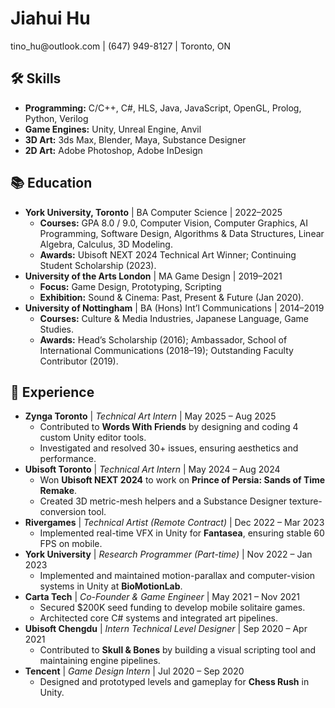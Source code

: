 # Jiahui Hu
<div class="contact-info">tino_hu@outlook.com | (647) 949-8127 | Toronto, ON </a></div>

## <span class="emoji">🛠️</span> Skills
- **Programming:** C/C++, C#, HLS, Java, JavaScript, OpenGL, Prolog, Python, Verilog
- **Game Engines:** Unity, Unreal Engine, Anvil
- **3D Art:** 3ds Max, Blender, Maya, Substance Designer
- **2D Art:** Adobe Photoshop, Adobe InDesign

## <span class="emoji">📚</span> Education
- **York University, Toronto** | BA Computer Science | 2022–2025
  - **Courses:** GPA 8.0 / 9.0, Computer Vision, Computer Graphics, AI Programming, Software Design, Algorithms & Data Structures, Linear Algebra, Calculus, 3D Modeling.
  - **Awards:** Ubisoft NEXT 2024 Technical Art Winner; Continuing Student Scholarship (2023).
- **University of the Arts London** | MA Game Design | 2019–2021
  - **Focus:** Game Design, Prototyping, Scripting
  - **Exhibition:** Sound & Cinema: Past, Present & Future (Jan 2020).
- **University of Nottingham** | BA (Hons) Int’l Communications | 2014–2019
  - **Courses:** Culture & Media Industries, Japanese Language, Game Studies.
  - **Awards:** Head’s Scholarship (2016); Ambassador, School of International Communications (2018–19); Outstanding Faculty Contributor (2019).

## <span class="emoji">💼</span> Experience
- **Zynga Toronto** | *Technical Art Intern* | May 2025 – Aug 2025
  - Contributed to **Words With Friends** by designing and coding 4 custom Unity editor tools.
  - Investigated and resolved 30+ issues, ensuring aesthetics and performance.
- **Ubisoft Toronto** | *Technical Art Intern* | May 2024 – Aug 2024
  - Won **Ubisoft NEXT 2024** to work on **Prince of Persia: Sands of Time Remake**.
  - Created 3D metric-mesh helpers and a Substance Designer texture-conversion tool.
- **Rivergames** | *Technical Artist (Remote Contract)* | Dec 2022 – Mar 2023
  - Implemented real-time VFX in Unity for **Fantasea**, ensuring stable 60 FPS on mobile.
- **York University** | *Research Programmer (Part-time)* | Nov 2022 – Jan 2023
  - Implemented and maintained motion-parallax and computer-vision systems in Unity at **BioMotionLab**.
- **Carta Tech** | *Co-Founder & Game Engineer* | May 2021 – Nov 2021
  - Secured $200K seed funding to develop mobile solitaire games.
  - Architected core C# systems and integrated art pipelines.
- **Ubisoft Chengdu** | *Intern Technical Level Designer* | Sep 2020 – Apr 2021
  - Contributed to **Skull & Bones** by building a visual scripting tool and maintaining engine pipelines.
- **Tencent** | *Game Design Intern* | Jul 2020 – Sep 2020
  - Designed and prototyped levels and gameplay for **Chess Rush** in Unity.


